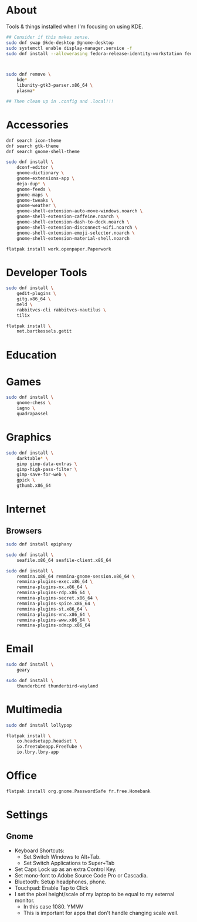 # About

Tools & things installed when I'm focusing on using KDE.

```bash
## Consider if this makes sense.
sudo dnf swap @kde-desktop @gnome-desktop
sudo systemctl enable display-manager.service -f
sudo dnf install --allowerasing fedora-release-identity-workstation fedora-release-workstation.noarch



sudo dnf remove \
    kde*
    libunity-gtk3-parser.x86_64 \
    plasma*

## Then clean up in .config and .local!!!
```

# Accessories

```bash
dnf search icon-theme
dnf search gtk-theme
dnf search gnome-shell-theme
```

```bash
sudo dnf install \
    dconf-editor \
    gnome-dictionary \
    gnome-extensions-app \
    deja-dup* \
    gnome-feeds \
    gnome-maps \
    gnome-tweaks \
    gnome-weather \
    gnome-shell-extension-auto-move-windows.noarch \
    gnome-shell-extension-caffeine.noarch \
    gnome-shell-extension-dash-to-dock.noarch \
    gnome-shell-extension-disconnect-wifi.noarch \
    gnome-shell-extension-emoji-selector.noarch \
    gnome-shell-extension-material-shell.noarch

flatpak install work.openpaper.Paperwork
```

# Developer Tools

```bash
sudo dnf install \
    gedit-plugins \
    gitg.x86_64 \
    meld \
    rabbitvcs-cli rabbitvcs-nautilus \
    tilix 

flatpak install \
    net.bartkessels.getit
```



# Education



# Games

```bash
sudo dnf install \
    gnome-chess \
    iagno \
    quadrapassel
```

# Graphics

```bash
sudo dnf install \
    darktable* \
    gimp gimp-data-extras \
    gimp-high-pass-filter \
    gimp-save-for-web \
    gpick \
    gthumb.x86_64
```



# Internet

## Browsers

```bash
sudo dnf install epiphany
```

```bash
sudo dnf install \
    seafile.x86_64 seafile-client.x86_64
```

```bash
sudo dnf install \
    remmina.x86_64 remmina-gnome-session.x86_64 \
    remmina-plugins-exec.x86_64 \
    remmina-plugins-nx.x86_64 \
    remmina-plugins-rdp.x86_64 \
    remmina-plugins-secret.x86_64 \
    remmina-plugins-spice.x86_64 \
    remmina-plugins-st.x86_64 \
    remmina-plugins-vnc.x86_64 \
    remmina-plugins-www.x86_64 \
    remmina-plugins-xdmcp.x86_64
```


# Email

```bash
sudo dnf install \
    geary

sudo dnf install \
    thunderbird thunderbird-wayland
```



# Multimedia

```bash
sudo dnf install lollypop

flatpak install \
    co.headsetapp.headset \
    io.freetubeapp.FreeTube \
    io.lbry.lbry-app
```

# Office

```bash
flatpak install org.gnome.PasswordSafe fr.free.Homebank
```

# Settings

## Gnome

- Keyboard Shortcuts:
    - Set Switch Windows to Alt+Tab.
    - Set Switch Applications to Super+Tab
- Set Caps Lock up as an extra Control Key.
- Set mono-font to Adobe Source Code Pro or Cascadia.
- Bluetooth: Setup headphones, phone.
- Touchpad: Enable Tap to Click
- I set the pixel height/scale of my laptop to be equal to my external monitor.
    - In this case 1080. YMMV
    - This is important for apps that don't handle changing scale well.
